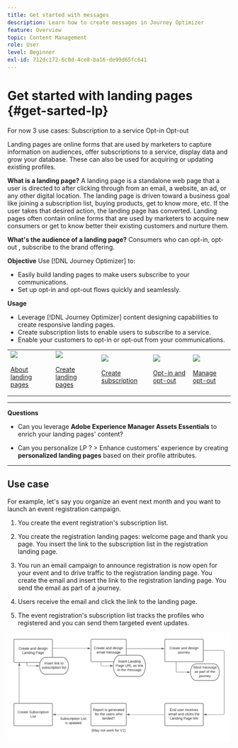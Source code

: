 ```yaml
---
title: Get started with messages
description: Learn how to create messages in Journey Optimizer
feature: Overview
topic: Content Management
role: User
level: Beginner
exl-id: 712dc172-6c0d-4ce8-ba16-de99d65fc641
---
```

# Get started with landing pages {#get-sarted-lp}

For now 3 use cases:
Subscription to a service
Opt-in
Opt-out

Landing pages are online forms that are used by marketers to capture information on audiences, offer subscriptions to a service, display data and grow your database. These can also be used for acquiring or updating existing profiles.

**What is a landing page?**
A landing page is a standalone web page that a user is directed to after clicking through from an email, a website, an ad, or any other digital location. The landing page is driven toward a business goal like joining a subscription list, buying products, get to know more, etc. If the user takes that desired action, the landing page has converted. Landing pages often contain online forms that are used by marketers to acquire new consumers or get to know better their existing customers and nurture them.

**What's the audience of a landing page?**
Consumers who can opt-in, opt-out , subscribe to the brand offering.

**Objective**
Use [!DNL Journey Optimizer] to:
* Easily build landing pages to make users subscribe to your communications.
* Set up opt-in and opt-out flows quickly and seamlessly.
<!--Easily build attractive/efficient landing pages to drive the best conversion.-->

**Usage**
* Leverage [!DNL Journey Optimizer] content designing capabilities to create responsive landing pages.
* Create subscription lists to enable users to subscribe to a service.
* Enable your customers to opt-in or opt-out from your communications.

<table>
<tr>
<td><img src="assets/do-not-localize/icon_design.svg" width="60px"><p><a href="create-lp.md">About landing pages</a></p></td>
<td><img src="assets/do-not-localize/icon_assets.svg" width="60px"><p><a href="create-lp.md">Create landing pages</a></p></td>
<td><img src="assets/do-not-localize/icon_personalization.svg" width="60px"><p><a href="create-lp.md">Create subscription</a></p></td>
<td><img src="assets/do-not-localize/icon_messages.svg" width="60px"><p><a href="create-lp.md">Opt-in and opt-out</a></p></td>
<td><img src="assets/do-not-localize/icon_design.svg" width="60px"><p><a href="consent.md">Manage opt-out</a></p></td>
</tr>
</table>

***

**Questions**

* Can you leverage **Adobe Experience Manager Assets Essentials** to enrich your landing pages' content?

* Can you personalize LP ? > Enhance customers' experience by creating **personalized landing pages** based on their profile attributes.

***

## Use case

For example, let's say you organize an event next month and you want to launch an event registration campaign.

1. You create the event registration's subscription list.

1. You create the registration landing pages: welcome page and thank you page. You insert the link to the subscription list in the registration landing page.

1. You run an email campaign to announce registration is now open for your event and to drive traffic to the registration landing page. You create the email and insert the link to the registration landing page. You send the email as part of a journey.

1. Users receive the email and click the link to the landing page.

1. The event registration's subscription list tracks the profiles who registered and you can send them targeted event updates.

![](../assets/lp_subscription-uc.png)



